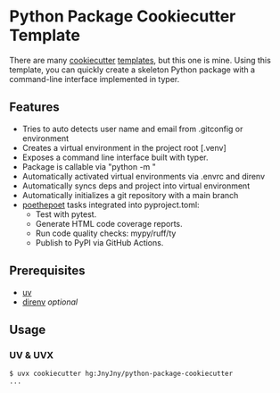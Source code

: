 # Python Package Cookiecutter Template

There are many [cookiecutter][cookiecutter] [templates][templates],
but this one is mine. Using this template, you can quickly create a
skeleton Python package with a command-line interface implemented in
typer.

## Features

- Tries to auto detects user name and email from .gitconfig or environment
- Creates a virtual environment in the project root [.venv]
- Exposes a command line interface built with typer.
- Package is callable via "python -m <package>" 
- Automatically activated virtual environments via .envrc and direnv
- Automatically syncs deps and project into virtual environment
- Automatically initializes a git repository with a main branch
- [poethepoet][poe] tasks integrated into pyproject.toml:
  - Test with pytest.
  - Generate HTML code coverage reports.
  - Run code quality checks: mypy/ruff/ty
  - Publish to PyPI via GitHub Actions.

## Prerequisites
- [uv][uv]
- [direnv][direnv] _optional_

## Usage

### UV & UVX
```console
$ uvx cookiecutter hg:JnyJny/python-package-cookiecutter
...
```

[cookiecutter]: https://cookiecutter.readthedocs.io/en/stable/index.html
[templates]: https://www.cookiecutter.io/templates
[uv]: https://docs.astral.sh/uv/
[direnv]: https://direnv.net
[poe]: https://poethepoet.natn.io
